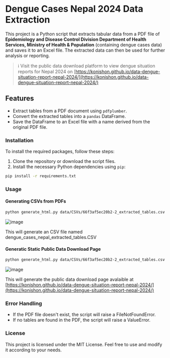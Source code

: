 # Dengue Cases Nepal 2024 Data Extraction 

This project is a Python script that extracts tabular data from a PDF file of **Epidemiology and Disease Control Division Department of Health Services, Ministry of Health & Population** (containing dengue cases data) and saves it to an Excel file. The extracted data can then be used for further analysis or reporting.

> ℹ️ Visit the public data download platform to view dengue situation reports for Nepal 2024 on [https://konishon.github.io/data-dengue-situation-report-nepal-2024/](https://konishon.github.io/data-dengue-situation-report-nepal-2024/)


## Features

- Extract tables from a PDF document using `pdfplumber`.
- Convert the extracted tables into a `pandas` DataFrame.
- Save the DataFrame to an Excel file with a name derived from the original PDF file.


### Installation

To install the required packages, follow these steps:

1. Clone the repository or download the script files.
2. Install the necessary Python dependencies using `pip`:

```bash
pip install -r requirements.txt
```

### Usage 
#### Generating CSVs from PDFs
```bash
python generate_html.py data/CSVs/66f3af5ec20b2-2_extracted_tables.csv
```
![image](https://github.com/user-attachments/assets/59c1c126-326b-4fbd-94c3-5034bc369977)

This will generate an CSV file named dengue_cases_nepal_extracted_tables.CSV

#### Generatic Static Public Data Download Page
```bash
python generate_html.py data/CSVs/66f3af5ec20b2-2_extracted_tables.csv
```
![image](https://github.com/user-attachments/assets/eeb553d2-34f8-4b8f-a789-2dd04ae9065f)


This will generate the public data download page avalaible at [https://konishon.github.io/data-dengue-situation-report-nepal-2024/](https://konishon.github.io/data-dengue-situation-report-nepal-2024/)

### Error Handling

- If the PDF file doesn't exist, the script will raise a FileNotFoundError.
- If no tables are found in the PDF, the script will raise a ValueError.

### License 
This project is licensed under the MIT License. Feel free to use and modify it according to your needs.

